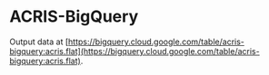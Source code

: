 # ACRIS-BigQuery

Output data at [https://bigquery.cloud.google.com/table/acris-bigquery:acris.flat](https://bigquery.cloud.google.com/table/acris-bigquery:acris.flat).
